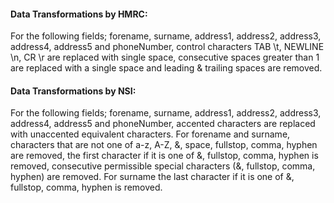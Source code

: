 #### Data Transformations by HMRC:

For the following fields; forename, surname, address1, address2, address3, address4, address5 and phoneNumber,
control characters TAB \t, NEWLINE \n, CR \r are replaced with single space, consecutive spaces greater than 1
are replaced with a single space and leading & trailing spaces are removed.

#### Data Transformations by NSI:

For the following fields; forename, surname, address1, address2, address3, address4, address5 and phoneNumber,
accented characters are replaced with unaccented equivalent characters. For forename and surname, characters that
are not one of a-z, A-Z, &, space, fullstop, comma, hyphen are removed, the first character if it is one of &,
fullstop, comma, hyphen is removed, consecutive permissible special characters (&, fullstop, comma, hyphen) are
removed. For surname the last character if it is one of &, fullstop, comma, hyphen is removed.
